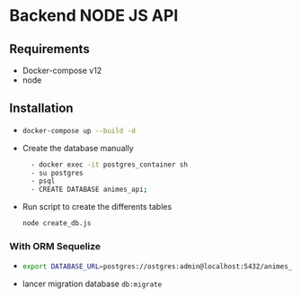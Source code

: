 # Backend NODE JS API 

## Requirements 
- Docker-compose v12
- node


## Installation 
-
  ````bash 
  docker-compose up --build -d 
  ````
- Create the database manually
    ````bash
      - docker exec -it postgres_container sh
      - su postgres 
      - psql
      - CREATE DATABASE animes_api;
    ````
- Run script to create the differents tables 
  ````bash
  node create_db.js
  ````
### With ORM Sequelize
-
  ````bash
  export DATABASE_URL=postgres://ostgres:admin@localhost:5432/animes_api
  ````
- lancer migration database ```` db:migrate ````

